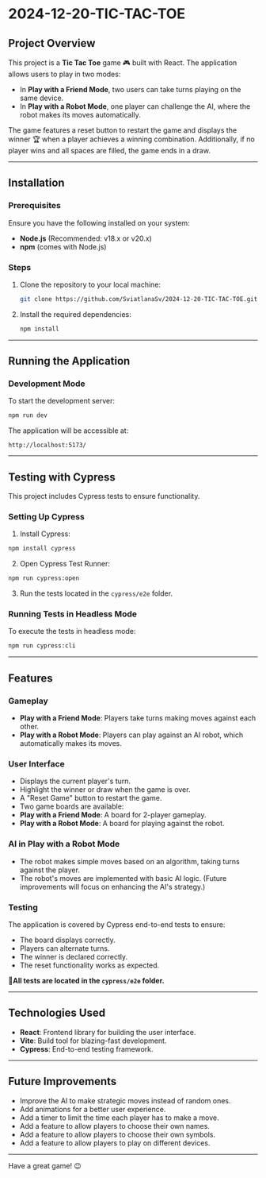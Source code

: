 # 2024-12-20-TIC-TAC-TOE


## Project Overview  
This project is a **Tic Tac Toe** game 🎮 built with React. The application allows users to play in two modes:
- In **Play with a Friend Mode**, two users can take turns playing on the same device. 
- In **Play with a Robot Mode**, one player can challenge the AI, where the robot makes its moves automatically.

The game features a reset button to restart the game and displays the winner 🏆 when a player achieves a winning combination. Additionally, if no player wins and all spaces are filled, the game ends in a draw.


---

## Installation

### Prerequisites  
Ensure you have the following installed on your system:

- **Node.js** (Recommended: v18.x or v20.x)
- **npm** (comes with Node.js)

### Steps  
1. Clone the repository to your local machine:
   ```bash
   git clone https://github.com/SviatlanaSv/2024-12-20-TIC-TAC-TOE.git
   ```

2. Install the required dependencies:
   ```bash
   npm install
   ```

---

## Running the Application

### Development Mode  
To start the development server:
```bash
npm run dev
```

The application will be accessible at:
```
http://localhost:5173/
```


---

## Testing with Cypress  
This project includes Cypress tests to ensure functionality.

### Setting Up Cypress  
1. Install Cypress:
```bash
npm install cypress 
   ```

2. Open Cypress Test Runner:
```bash
npm run cypress:open
   ```

3. Run the tests located in the `cypress/e2e` folder.

### Running Tests in Headless Mode  
To execute the tests in headless mode:
```bash
npm run cypress:cli
```

---

## Features

### Gameplay  
- **Play with a Friend Mode**: Players take turns making moves against each other.
- **Play with a Robot Mode**: Players can play against an AI robot, which automatically makes its moves.

### User Interface  
- Displays the current player's turn.
- Highlight the winner or draw when the game is over.
- A "Reset Game" button to restart the game.
- Two game boards are available:
- **Play with a Friend Mode**: A board for 2-player gameplay.
- **Play with a Robot Mode**: A board for playing against the robot.

### AI in Play with a Robot Mode
- The robot makes simple moves based on an algorithm, taking turns against the player.
- The robot's moves are implemented with basic AI logic. (Future improvements will focus on enhancing the AI's strategy.)

### Testing  
The application is covered by Cypress end-to-end tests to ensure:
- The board displays correctly.
- Players can alternate turns.
- The winner is declared correctly.
- The reset functionality works as expected.

**📌All tests are located in the `cypress/e2e` folder.**

---

## Technologies Used  
- **React**: Frontend library for building the user interface.
- **Vite**: Build tool for blazing-fast development.
- **Cypress**: End-to-end testing framework.

---

## Future Improvements  
- Improve the AI to make strategic moves instead of random ones.
- Add animations for a better user experience.
- Add a timer to limit the time each player has to make a move.
- Add a feature to allow players to choose their own names.
- Add a feature to allow players to choose their own symbols.
- Add a feature to allow players to play on different devices.


---

Have a great game! 😉